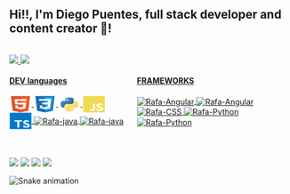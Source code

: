 

<!--
**Diego-p17/Diego-p17** is a ✨ _special_ ✨ repository because its `README.md` (this file) appears on your GitHub profile.

Here are some ideas to get you started:

- 🔭 I’m currently working on ...
- 🌱 I’m currently learning ...
- 👯 I’m looking to collaborate on ...
- 🤔 I’m looking for help with ...
- 💬 Ask me about ...
- 📫 How to reach me: ...
- 😄 Pronouns: ...
- ⚡ Fun fact: ...
-->
## Hi!!, I'm Diego Puentes, full stack developer and content creator 🤯!
<div style="display: inline_block"><br>
  <a href="https://github.com/Diego-p17/Diego-p17">
  <img height="180em" src="https://github-readme-stats.vercel.app/api?username=Diego-p17&show_icons=true&theme=codeSTACKr&include_all_commits=true&count_private=true"/>
  <img height="180em" src="https://github-readme-stats.vercel.app/api/top-langs/?username=Diego-p17&layout=compact&langs_count=7&theme=codeSTACKr"/>
</div>
 
 
<div style="display: flex; gap:20px;">
    <div>
        <h4>DEV languages</h4>
        <div style="display: inline_block">
            <img align="center" alt="Rafa-HTML" height="30" width="40" src="https://raw.githubusercontent.com/devicons/devicon/master/icons/html5/html5-original.svg">
            <img align="center" alt="Rafa-CSS" height="30" width="40" src="https://raw.githubusercontent.com/devicons/devicon/master/icons/css3/css3-original.svg">
            <img align="center" alt="Rafa-Python" height="30" width="40" src="https://raw.githubusercontent.com/devicons/devicon/master/icons/python/python-original.svg">
            <img align="center" alt="Rafa-Js" height="30" width="40" src="https://raw.githubusercontent.com/devicons/devicon/master/icons/javascript/javascript-plain.svg">
            <img align="center" alt="Rafa-Ts" height="30" width="40" src="https://raw.githubusercontent.com/devicons/devicon/master/icons/typescript/typescript-plain.svg">
            <img align="center" alt="Rafa-java" height="30" width="40" src="https://cdn.jsdelivr.net/gh/devicons/devicon/icons/java/java-original-wordmark.svg">
            <img align="center" alt="Rafa-java" height="30" width="40" src="https://cdn.jsdelivr.net/gh/devicons/devicon/icons/php/php-original.svg">
        </div>
    </div>
    <div>
        <h4>FRAMEWORKS</h4>
        <div style="display: inline_block">
            <img align="center" alt="Rafa-Angular" height="30" width="40"src="https://cdn.jsdelivr.net/gh/devicons/devicon/icons/angularjs/angularjs-original.svg">
            <img align="center" alt="Rafa-Angular" height="30" width="40"src="https://cdn.jsdelivr.net/gh/devicons/devicon/icons/django/django-plain.svg">
            <img align="center" alt="Rafa-CSS" height="30" width="40"src="https://cdn.jsdelivr.net/gh/devicons/devicon/icons/flask/flask-original.svg">
            <img align="center" alt="Rafa-Python" height="30" width="40"src="https://cdn.jsdelivr.net/gh/devicons/devicon/icons/spring/spring-original.svg">
            <img align="center" alt="Rafa-Python" height="30" width="40" src="https://cdn.jsdelivr.net/gh/devicons/devicon/icons/laravel/laravel-plain-wordmark.svg">
        </div>
    </div>
</div>
    
<br>
<br>
<br>
  
<div> 
  <a href="https://www.twitch.tv/neonexxuz" target="_blank"><img src="https://img.shields.io/badge/Twitch-9146FF?style=for-the-badge&logo=twitch&logoColor=white" target="_blank"></a>
  <a href="https://discord.gg/G6vbCBkdQt" target="_blank"><img src="https://img.shields.io/badge/Discord-7289DA?style=for-the-badge&logo=discord&logoColor=white" target="_blank"></a> 
  <a href = "mailto:diegoapuentes@gmail.com"><img src="https://img.shields.io/badge/-Gmail-%23333?style=for-the-badge&logo=gmail&logoColor=white" target="_blank"></a>
  <a href="https://www.linkedin.com/in/diego-puentes-9972581a3" target="_blank"><img src="https://img.shields.io/badge/-LinkedIn-%230077B5?style=for-the-badge&logo=linkedin&logoColor=white" target="_blank"></a> 
  
  ![Snake animation](https://github.com/Diego-p17/Diego-p17/blob/output/github-contribution-grid-snake.svg)
</div>
  
